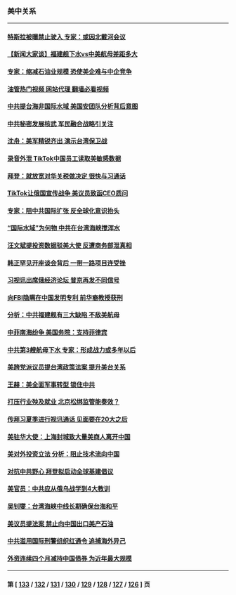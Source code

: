 ### 美中关系
---
#### [特斯拉被曝禁止驶入 专家：或因北戴河会议](../../pages/nf1412576/n13763699.md?06211245) 
#### [【新闻大家谈】福建舰下水vs中美航母差距多大](../../pages/nf1412576/n13763172.md?06211245) 
#### [专家：缩减石油业规模 恐使美企难与中企竞争](../../pages/nf1412576/n13763425.md?06211245) 
#### [油管热门视频 网站代理 翻墙必看视频](http://209.222.30.114:81/youtube.html?06211245)
#### [中共提台海非国际水域 美国安团队分析背后意图](../../pages/nf1412576/n13762899.md?06211245) 
#### [中共秘密发展核武 军民融合战略引关注](../../pages/nf1412576/n13762850.md?06211245) 
#### [沈舟：美军精锐齐出 演示台湾保卫战](../../pages/nf1412576/n13762508.md?06211245) 
#### [录音外泄 TikTok中国员工读取美敏感数据](../../pages/nf1412576/n13762495.md?06211245) 
#### [拜登：就放宽对华关税做决定 很快与习通话](../../pages/nf1412576/n13762428.md?06211245) 
#### [TikTok让俄国宣传战争 美议员致函CEO质问](../../pages/nf1412576/n13762112.md?06211245) 
#### [专家：阻中共国际扩张 反全球化意识抬头](../../pages/nf1412576/n13761868.md?06211245) 
#### [“国际水域”为何物 中共在台湾海峡搅浑水](../../pages/nf1412576/n13762058.md?06211245) 
#### [汪文斌提投资数据驳美大使 反遭商务部泄真相](../../pages/nf1412576/n13761701.md?06211245) 
#### [韩正罕见开座谈会背后 一带一路项目连受挫](../../pages/nf1412576/n13761858.md?06211245) 
#### [习视讯出席俄经济论坛 普京再发不同信号](../../pages/nf1412576/n13761933.md?06211245) 
#### [向FBI隐瞒在中国发明专利 前华裔教授获刑](../../pages/nf1412576/n13761839.md?06211245) 
#### [分析：中共福建舰有三大缺陷 不敌美航母](../../pages/nf1412576/n13761846.md?06211245) 
#### [中菲南海纷争 美国务院：支持菲律宾](../../pages/nf1412576/n13761795.md?06211245) 
#### [中共第3艘航母下水 专家：形成战力或多年以后](../../pages/nf1412576/n13761788.md?06211245) 
#### [美跨党派议员提台湾政策法案 提升美台关系](../../pages/nf1412576/n13761597.md?06211245) 
#### [王赫：美全面军事转型 锁住中共](../../pages/nf1412576/n13761307.md?06211245) 
#### [打压行业殃及就业 北京松绑监管能奏效？](../../pages/nf1412576/n13761130.md?06211245) 
#### [传拜习夏季进行视讯通话 见面要在20大之后](../../pages/nf1412576/n13761110.md?06211245) 
#### [美驻华大使：上海封城致大量美商人离开中国](../../pages/nf1412576/n13761148.md?06211245) 
#### [美对外投资立法 分析：阻止技术流向中国](../../pages/nf1412576/n13761103.md?06211245) 
#### [对抗中共野心 拜登拟启动全球基建倡议](../../pages/nf1412576/n13761108.md?06211245) 
#### [美官员：中共应从俄乌战学到4大教训](../../pages/nf1412576/n13760917.md?06211245) 
#### [吴钊燮：台湾海峡中线长期确保台海和平](../../pages/nf1412576/n13760922.md?06211245) 
#### [美议员提法案 禁止向中国出口美产石油](../../pages/nf1412576/n13760641.md?06211245) 
#### [中共滥用国际刑警组织红通令 追捕海外异己](../../pages/nf1412576/n13760626.md?06211245) 
#### [外资连续四个月减持中国债券 为近年最大规模](../../pages/nf1412576/n13760407.md?06211245) 

---
#### 第 [ [133](./133.md?06211245) / [132](./132.md?06211245) / [131](./131.md?06211245) / [130](./130.md?06211245) / [129](./129.md?06211245) / [128](./128.md?06211245) / [127](./127.md?06211245) / [126](./126.md?06211245) ] 页
